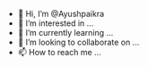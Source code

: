 - 👋 Hi, I’m @Ayushpaikra
- 👀 I’m interested in ...
- 🌱 I’m currently learning ...
- 💞️ I’m looking to collaborate on ...
- 📫 How to reach me ...

<!---
Ayushpaikra/Ayushpaikra is a ✨ special ✨ repository because its `README.md` (this file) appears on your GitHub profile.
You can click the Preview link to take a look at your changes.
--->

